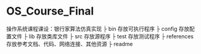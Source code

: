 # OS_Course_Final
操作系统课程课设：银行家算法仿真实现
├ bin 存放可执行程序
├ config 存放配置文件
├ lib 存放类库文件
├ src 存放源程序
├ test 存放测试程序
├ references 存放参考文档、代码、网络连接、其他资源
├ readme